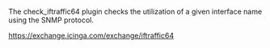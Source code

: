 The check_iftraffic64 plugin checks the utilization of a given interface name using the SNMP protocol.

https://exchange.icinga.com/exchange/iftraffic64
